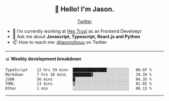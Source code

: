 <h2 align="center">👋 Hello! I'm Jason.</h2>
<p align="center">
  <a href="https://twitter.com/jasonzhouu">Twitter</a>
</p>


- 🔭 I’m currently working at [Hex Trust](https://hextrust.com/) as an Frontend Develoepr
- 💬 Ask me about **Javascript, Typescript, React.js and Python**
- 📫 How to reach me: [@jasonzhouu](https://twitter.com/jasonzhouu) on Twitter

-------

📊 **Weekly development breakdown**
<!--START_SECTION:waka-->

```txt
TypeScript    12 hrs 59 mins  ███████████████░░░░░░░░░░   60.07 %
Markdown      7 hrs 26 mins   ████████▓░░░░░░░░░░░░░░░░   34.39 %
JSON          56 mins         █░░░░░░░░░░░░░░░░░░░░░░░░   04.35 %
TOML          13 mins         ▒░░░░░░░░░░░░░░░░░░░░░░░░   01.02 %
Other         1 min           ░░░░░░░░░░░░░░░░░░░░░░░░░   00.13 %
```

<!--END_SECTION:waka-->

-------
